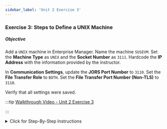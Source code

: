```yaml
---
sidebar_label: 'Unit 2 Exercise 3'
---
```


### Exercise 3: Steps to Define a UNIX Machine

##### Objective

Add a ```UNIX``` machine in Enterprise Manager. Name the machine ```SUSEVM```. Set the **Machine Type** as ```UNIX``` and the **Socket Number** as ```3111```. Hardcode the **IP Address** with the information provided by the instructor. 

In **Communication Settings**, update the **JORS Port Number** to ```3110```. Set the **File Transfer Role** to ```BOTH```. Set the **File Transfer Port Number (Non-TLS)** to ```3110```.

Verify that all settings were saved.

<!--
<video width="320" height="240" controls>
  <source src="videobasic/U2E3.mp4" type="video/mp4"></source>
Your browser does not support the video tag.
</video>
-->

:::tip [Walkthrough Video - Unit 2 Exercise 3](../static/videobasic/U2E3.mp4)

:::

<details>

<summary>Click for Step-By-Step Instructions</summary>

1.	Under the **Administration** topic, Double-Click on **Machines**. 
2.	Click the **Add** button on the **Machines** toolbar. 
3.	In the **Name** textbox, enter **SUSEVM**. 
4.	In the **Documentation** textbox, enter **This is My First UNIX machine**.
5.	In the **Machine Type** drop-down list, select **UNIX**.
6.	Make sure the **Socket Number** is ```3111```.
7.	Hard code the **IP address** to the address given by the instructor.
8.	Click the **Save** button on the **Machines** toolbar.
9.	Click on the **Open Advanced Settings Panel** link.
10.	Click on the **Communication Settings** tab.
11.	Click on the **JORS Port Number** row:
  * Located at the bottom of the **Advanced Machine Properties** screen, type ```3110``` for the **JORS Port** number.
  * Click the **Update** button.
12.	Click on the **File Transfer Settings** tab.
13.	Click on the **File Transfer Role** row:
  * Select **Both** from the **File Transfer Role** drop-down.
  * Click the **Update** button.
  * Change the **File Transfer Port Number (Non-TLS)** to ```3110```.
  *	Click the **Update** button.
  *	Click **Save**.
14.	Close the **Machines** tab.

</details>